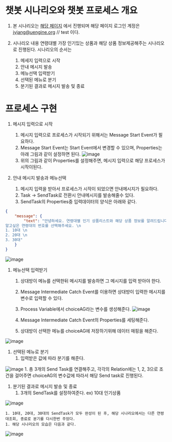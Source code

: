 # 챗봇 시나리오와 챗봇 프로세스 개요
1. 본 시나리오는 [해당 페이지](http://front-end.pas-mini.io/) 에서 진행되며 해당 페이지 로그인 계정은
jyjang@uengine.org // test 이다.

1. 시나리오 내용
연령대별 가장 인기있는 상품과 해당 상품 정보제공해주는 시나리오로 진행된다. 시나리오의 순서는
    1. 메세지 입력으로 시작
    1. 안내 메시지 발송
    1. 메뉴선택 입력받기
    1. 선택된 메뉴로 분기
    1. 분기된 결과로 메시지 발송 및 종료

# 프로세스 구현
1. 메시지 입력으로 시작 
    1. 메시지 입력으로 프로세스가 시작되기 위해서는 Message Start Event가 필요하다.
    1. Message Start Event는 Start Event에서 변경할 수 있으며, Properties는 아래 그림과 같이 설정하면 된다.
    ![image](https://user-images.githubusercontent.com/16382067/35207376-f87c74f2-ff85-11e7-8153-166f59a08c8c.png)
    1. 위의 그림과 같이 Properties를 설정해주면, 메시지 입력으로 해당 프로세스가 시작이된다.

1. 안내 메시지 발송과 메뉴선택
    1. 메시지 입력을 받아서 프로세스가 시작이 되었으면 안내메시지가 필요하다.
    1. Task -> SendTask로 전환시 안내메시지를 발송해줄수 있다.
    1. SendTask의 Properties중 입력데이터의 양식은 아래와 같다.

```json
{
    "message": {
        "text": "안녕하세요. 연령대별 인기 상품리스트와 해당 상품 정보를 알려드립니다. \n 
알고싶은 연령대의 번호를 선택해주세요. \n 
1. 10대 \n 
2. 20대 \n
3. 30대"
    }
}
```
![image](https://user-images.githubusercontent.com/16382067/35208012-63f0735c-ff89-11e7-959b-3407bb946732.png)


1. 메뉴선택 입력받기
    1. 상대방이 메뉴를 선택한뒤 메시지를 발송하면 그 메시지를 입력 받아야 한다.
    1. Message Intermediate Catch Event를 이용하면 상대방이 입력한 메시지를 변수로 입력할 수 있다.
    1. Process Variable에서 choiceAG라는 변수를 생성해준다.
![image](https://user-images.githubusercontent.com/16382067/35208047-9ab0a89e-ff89-11e7-99ce-4c7ab79ecd7d.png)
    
    1. Message Intermediate Catch Event의 Properties를 세팅해준다.
    1. 상대방이 선택한 메뉴를 choiceAG에 저장하기위해 데이터 매핑을 해준다.

![image](https://user-images.githubusercontent.com/16382067/35208097-db48abcc-ff89-11e7-8f2d-8a4d08835527.png)

1. 선택된 메뉴로 분기
    1. 입력받은 값에 따라 분기를 해준다.

![image](https://user-images.githubusercontent.com/16382067/35208171-343c2812-ff8a-11e7-8bc5-db0af91fc342.png)
    1. 총 3개의 Send Task를 연결해주고, 각각의 Relation에는 1, 2, 3으로 조건을 걸어주면 choiceAG의 변수값에 따라서 해당 Send task로 진행된다.

1. 분기된 결과로 메시지 발송 및 종료
    1. 3개의 SendTask를 설정하여준다. ex) 10대 인기상품

![image](https://user-images.githubusercontent.com/16382067/35208681-db65ac4c-ff8c-11e7-9e18-417c24ade2e1.png)

    1. 10대, 20대, 30대의 SendTask가 모두 완성이 된 후, 해당 시나리오에서는 다른 연령대조회, 종료로 분기를 다시한번 주었다.
    1. 해당 시나리오의 모습은 다음과 같다.

![image](https://user-images.githubusercontent.com/16382067/35208784-56963d32-ff8d-11e7-8c70-26bdc7250eb4.png)



